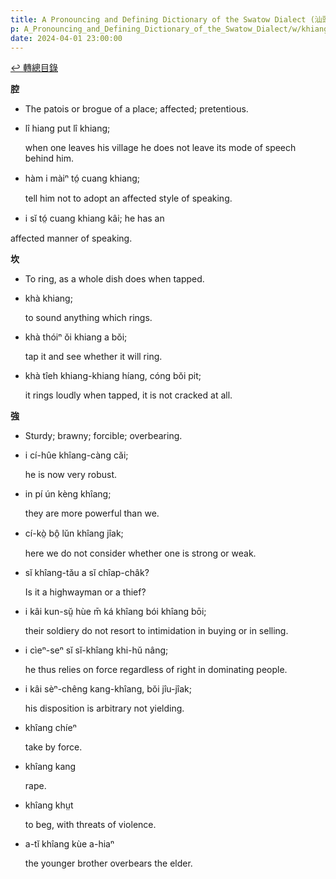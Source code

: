 ```yaml
---
title: A Pronouncing and Defining Dictionary of the Swatow Dialect (汕頭方言音義字典) / khiang
p: A_Pronouncing_and_Defining_Dictionary_of_the_Swatow_Dialect/w/khiang
date: 2024-04-01 23:00:00
---
```


[↩️ 轉總目錄](/A_Pronouncing_and_Defining_Dictionary_of_the_Swatow_Dialect)


**腔**
- The patois or brogue of a place; affected; pretentious.

- lî hiang put lî khiang;

  when one leaves his village he does not leave its mode of speech behind him.

- hàm i màiⁿ tó̤ cuang khiang;

  tell him not to adopt an affected style of speaking.

- i sĭ tó̤ cuang khiang kâi; he has an

affected manner of speaking.

**坎**
- To ring, as a whole dish does when tapped.

- khà khiang;

  to sound anything which rings.

- khà thóiⁿ ŏi khiang a bŏi;

  tap it and see whether it will ring.

- khà tîeh khiang-khiang híang, cóng bŏi pit;

  it rings loudly when tapped, it is not cracked at all.

**強**
- Sturdy; brawny; forcible; overbearing.

- i cí-hûe khîang-càng căi;

  he is now very robust.

- in pí ún kèng khîang;

  they are more powerful than we.

- cí-kò̤ bô̤ lŭn khîang jîak;

  here we do not consider whether one is strong or weak.

- sĭ khîang-tău a sĭ chîap-châk?

  Is it a highwayman or a thief?

- i kâi kun-sṳ̆ hùe m̄ ká khîang bói khîang bōi;

  their soldiery do not resort to intimidation in buying or in selling.

- i cìeⁿ-seⁿ sĭ sĭ-khîang khi-hŭ nâng;

  he thus relies on force regardless of right in dominating people.

- i kâi sèⁿ-chêng kang-khîang, bŏi jîu-jîak;

  his disposition is arbitrary not yielding.

- khîang chíeⁿ

  take by force.

- khîang kang

  rape.

- khîang khṳt

  to beg, with threats of violence.

- a-tĭ khîang kùe a-hiaⁿ

  the younger brother overbears the elder.
